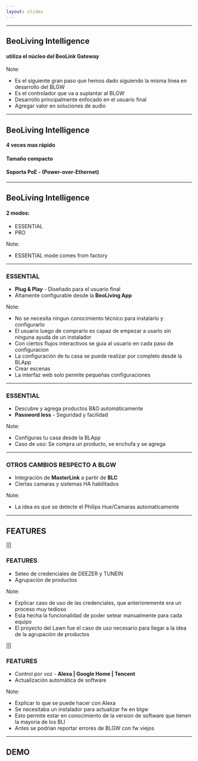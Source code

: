 ```yaml
---
layout: slides
---
```


[comment]: <> (For a new horizontal slide use: \n----\n)
[comment]: <> (For a new vertical slide use: \n|||n)
[comment]: <> (To write slide notes uses \nNote:)

<!-- .slide: data-background-image="bli.jpg" data-background-opacity=.1 -->

----
## BeoLiving Intelligence

#### utiliza el núcleo del BeoLink Gateway <!-- .element: class="fragment" data-fragment-index="2" -->


Note:
- Es el siguiente gran paso que hemos dado siguiendo la misma linea en desarrollo del BLGW
- Es el controlador que va a suplantar al BLGW
- Desarrollo principalmente enfocado en el usuario final
- Agregar valor en soluciones de audio

----
## BeoLiving Intelligence

#### 4 veces mas rápido <!-- .element: class="fragment" data-fragment-index="2" -->
#### Tamaño compacto <!-- .element: class="fragment" data-fragment-index="3" -->
#### Soporta PoE - (Power-over-Ethernet) <!-- .element: class="fragment" data-fragment-index="4" -->

----
## BeoLiving Intelligence

#### 2 modos:

- ESSENTIAL
- PRO

Note:
+ ESSENTIAL mode comes from factory

----
### ESSENTIAL

- **Plug & Play** - Diseñado para el usuario final  
- Altamente configurable desde la **BeoLiving App**

Note:
+ No se necesita ningun conocimiento técnico para instalarlo y configurarlo
+ El usuario luego de comprarlo es capaz de empezar a usarlo sin ninguna ayuda de un instalador
+ Con ciertos flujos interactivos se guia al usuario en cada paso de configuracion
+ La configuración de tu casa se puede realizar por completo desde la BLApp
+ Crear escenas
+ La interfaz web solo permite pequeñas configuraciones

----
### ESSENTIAL

- Descubre y agrega productos B&O automáticamente
- **Password less** - Seguridad y facilidad                     

Note:
- Configuras tu casa desde la BLApp
- Caso de uso: Se compra un producto, se enchufa y se agrega

----
### OTROS CAMBIOS RESPECTO A BLGW

- Integración de **MasterLink** a partir de **BLC**
- Ciertas camaras y sistemas HA habilitados

Note:
+ La idea es que se detecte el Philips Hue/Camaras automaticamente

----
## FEATURES

|||
### FEATURES

+ Seteo de credenciales de DEEZER y TUNEIN
+ Agrupación de productos

Note:
+ Explicar caso de uso de las credenciales, que anterioremente era un proceso muy tedioso
+ Esta hecha la funcionalidad de poder setear manualmente para cada equipo
+ El proyecto del Lawn fue el caso de uso necesario para llegar a la idea de la agrupación de productos

|||
### FEATURES

+ Control por voz - **Alexa | Google Home | Tencent**
+ Actualización automática de software

Note:
+ Explicar lo que se puede hacer con Alexa
+ Se necesitaba un instalador para actualizar fw en blgw
+ Esto permite estar en conocimiento de la version de software que tienen la mayoria de los BLI
+ Antes se podrian reportar errores de BLGW con fw viejos

----
## DEMO
